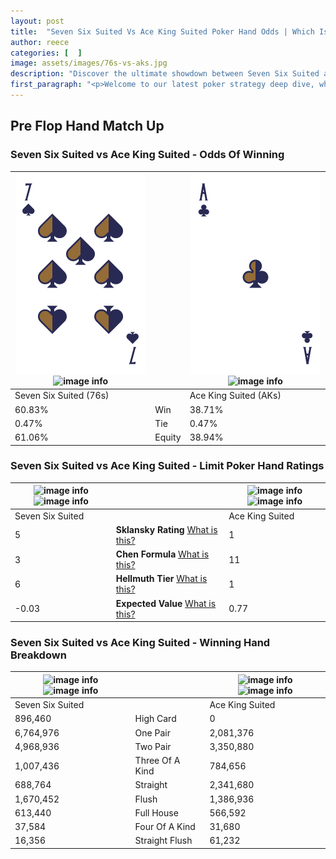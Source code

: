 ```yaml
---
layout: post
title:  "Seven Six Suited Vs Ace King Suited Poker Hand Odds | Which Is The Better Hand In Poker? A Complete Guide"
author: reece
categories: [  ]
image: assets/images/76s-vs-aks.jpg
description: "Discover the ultimate showdown between Seven Six Suited and Ace King Suited in poker! Uncover the odds, strategies, and scenarios where one hand triumphs over the other. Get ready to up your poker game with this thrilling analysis."
first_paragraph: "<p>Welcome to our latest poker strategy deep dive, where we're pitting two distinct hands against each other in a high-stakes showdown: Seven Six Suited vs Ace King Suited.</p><p>In the dynamic world of poker, every decision counts, and knowing which hand holds the upper hand is key to your success at the table.</p><p>In this article, we'll dissect these two hands, explore the scenarios where one dominates the other, and equip you with the knowledge to make strategic choices that can tip the odds in your favor.</p><p>Get ready to unravel the intriguing dynamics of these poker hands and elevate your game to new heights.</p>"
---
```




[comment]: # (sp0)

## Pre Flop Hand Match Up

<div class="table hand-ratings" markdown="1"> 



### Seven Six Suited vs Ace King Suited - Odds Of Winning


    
| ![image info](assets/images/hand1/7.png) ![image info](assets/images/hand1/6s.png) |  | ![image info](assets/images/hand2/a.png) ![image info](assets/images/hand2/ks.png) |
| -------- | -------- | -------- |
| Seven Six Suited (76s) |  | Ace King Suited (AKs) |
| 60.83% | Win | 38.71% |
| 0.47% | Tie | 0.47% |
| 61.06% | Equity | 38.94% |




[comment]: # (sp1)



### Seven Six Suited vs Ace King Suited - Limit Poker Hand Ratings


    
| ![image info](https://www.riverpairs.com/assets/images/hand1/7.png) ![image info](https://www.riverpairs.com/assets/images/hand1/6s.png) |  | ![image info](https://www.riverpairs.com/assets/images/hand2/a.png) ![image info](https://www.riverpairs.com/assets/images/hand2/ks.png) |
| -------- | -------- | -------- |
| Seven Six Suited |  | Ace King Suited |
| 5 | **Sklansky Rating** [What is this?](/sklansky-rating-explained) | 1 |
| 3 | **Chen Formula** [What is this?](/chen-formula-explained) | 11 |
| 6 | **Hellmuth Tier** [What is this?](/Hellmuth-tier-explained) | 1 |
| -0.03 | **Expected Value** [What is this?](/expected-value-explained) | 0.77 |




[comment]: # (sp2)



### Seven Six Suited vs Ace King Suited - Winning Hand Breakdown


    
| ![image info](https://www.riverpairs.com/assets/images/hand1/7.png) ![image info](https://www.riverpairs.com/assets/images/hand1/6s.png) |  | ![image info](https://www.riverpairs.com/assets/images/hand2/a.png) ![image info](https://www.riverpairs.com/assets/images/hand2/ks.png) |
| -------- | -------- | -------- |
| Seven Six Suited |  | Ace King Suited |
| 896,460 | High Card | 0 |
| 6,764,976 | One Pair | 2,081,376 |
| 4,968,936 | Two Pair | 3,350,880 |
| 1,007,436 | Three Of A Kind | 784,656 |
| 688,764 | Straight | 2,341,680 |
| 1,670,452 | Flush | 1,386,936 |
| 613,440 | Full House | 566,592 |
| 37,584 | Four Of A Kind | 31,680 |
| 16,356 | Straight Flush | 61,232 |




[comment]: # (sp3)



</div>

[comment]: # (sp4)



[comment]: # (sp5)

